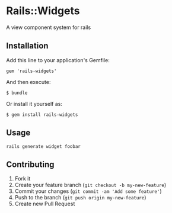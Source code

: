 # Rails::Widgets

A view component system for rails

## Installation

Add this line to your application's Gemfile:

    gem 'rails-widgets'

And then execute:

    $ bundle

Or install it yourself as:

    $ gem install rails-widgets

## Usage

    rails generate widget foobar

## Contributing

1. Fork it
2. Create your feature branch (`git checkout -b my-new-feature`)
3. Commit your changes (`git commit -am 'Add some feature'`)
4. Push to the branch (`git push origin my-new-feature`)
5. Create new Pull Request
